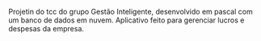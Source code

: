 Projetin do tcc do grupo Gestão Inteligente, desenvolvido em pascal com um banco de dados em nuvem. Aplicativo feito para gerenciar lucros e despesas da empresa.
